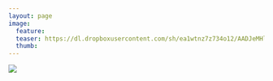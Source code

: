 ```yaml
---
layout: page
image:
  feature:
  teaser: https://dl.dropboxusercontent.com/sh/ea1wtnz7z734o12/AADJeMHl5zgTjKdumwzH5wHpa/luontokuvat/kes%C3%A4/2/20130902_073112-245px.jpg
  thumb:
---
```


[![](https://dl.dropboxusercontent.com/sh/ea1wtnz7z734o12/AACdVYyB-jD3_BNch-aQWBiKa/luontokuvat/kes%C3%A4/1/20130902_073112-800px.jpg)](https://dl.dropboxusercontent.com/sh/ea1wtnz7z734o12/AACGl02Q6jj703NdBf2uTcn2a/luontokuvat/kes%C3%A4/1/20130902_073112.jpg)
